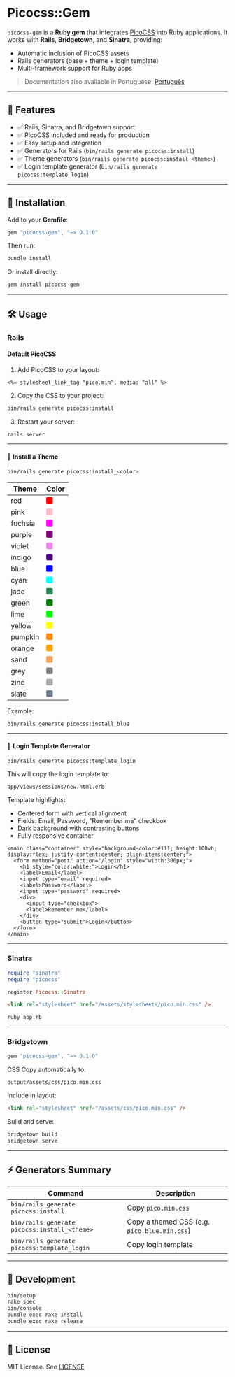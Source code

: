 # Picocss::Gem

`picocss-gem` is a **Ruby gem** that integrates [PicoCSS](https://picocss.com) into Ruby applications.
It works with **Rails**, **Bridgetown**, and **Sinatra**, providing:

* Automatic inclusion of PicoCSS assets
* Rails generators (base + theme + login template)
* Multi-framework support for Ruby apps

> Documentation also available in Portuguese: [Português](./README.pt-BR.md)

---

## 🌟 Features

* ✅ Rails, Sinatra, and Bridgetown support
* ✅ PicoCSS included and ready for production
* ✅ Easy setup and integration
* ✅ Generators for Rails (`bin/rails generate picocss:install`)
* ✅ Theme generators (`bin/rails generate picocss:install_<theme>`)
* ✅ Login template generator (`bin/rails generate picocss:template_login`)

---

## 💾 Installation

Add to your **Gemfile**:

```ruby
gem "picocss-gem", "~> 0.1.0"
```

Then run:

```bash
bundle install
```

Or install directly:

```bash
gem install picocss-gem
```

---

## 🛠️ Usage

### Rails

#### Default PicoCSS

1. Add PicoCSS to your layout:

```erb
<%= stylesheet_link_tag "pico.min", media: "all" %>
```

2. Copy the CSS to your project:

```bash
bin/rails generate picocss:install
```

3. Restart your server:

```bash
rails server
```

---

#### 🎨 Install a Theme

```bash
bin/rails generate picocss:install_<color>
```

| Theme   | Color |
| ------- | ----- |
| red     | <img src="data:image/svg+xml;utf8,<svg xmlns='http://www.w3.org/2000/svg' width='15' height='15'><rect width='15' height='15' rx='3' ry='3' fill='%23ff0000'/></svg>" /> |
| pink    | <img src="data:image/svg+xml;utf8,<svg xmlns='http://www.w3.org/2000/svg' width='15' height='15'><rect width='15' height='15' rx='3' ry='3' fill='%23ffc0cb'/></svg>" /> |
| fuchsia | <img src="data:image/svg+xml;utf8,<svg xmlns='http://www.w3.org/2000/svg' width='15' height='15'><rect width='15' height='15' rx='3' ry='3' fill='%23ff00ff'/></svg>" /> |
| purple  | <img src="data:image/svg+xml;utf8,<svg xmlns='http://www.w3.org/2000/svg' width='15' height='15'><rect width='15' height='15' rx='3' ry='3' fill='%23800080'/></svg>" /> |
| violet  | <img src="data:image/svg+xml;utf8,<svg xmlns='http://www.w3.org/2000/svg' width='15' height='15'><rect width='15' height='15' rx='3' ry='3' fill='%23ee82ee'/></svg>" /> |
| indigo  | <img src="data:image/svg+xml;utf8,<svg xmlns='http://www.w3.org/2000/svg' width='15' height='15'><rect width='15' height='15' rx='3' ry='3' fill='%234b0082'/></svg>" /> |
| blue    | <img src="data:image/svg+xml;utf8,<svg xmlns='http://www.w3.org/2000/svg' width='15' height='15'><rect width='15' height='15' rx='3' ry='3' fill='%230000ff'/></svg>" /> |
| cyan    | <img src="data:image/svg+xml;utf8,<svg xmlns='http://www.w3.org/2000/svg' width='15' height='15'><rect width='15' height='15' rx='3' ry='3' fill='%2300ffff'/></svg>" /> |
| jade    | <img src="data:image/svg+xml;utf8,<svg xmlns='http://www.w3.org/2000/svg' width='15' height='15'><rect width='15' height='15' rx='3' ry='3' fill='%232e8b57'/></svg>" /> |
| green   | <img src="data:image/svg+xml;utf8,<svg xmlns='http://www.w3.org/2000/svg' width='15' height='15'><rect width='15' height='15' rx='3' ry='3' fill='%23008000'/></svg>" /> |
| lime    | <img src="data:image/svg+xml;utf8,<svg xmlns='http://www.w3.org/2000/svg' width='15' height='15'><rect width='15' height='15' rx='3' ry='3' fill='%2300ff00'/></svg>" /> |
| yellow  | <img src="data:image/svg+xml;utf8,<svg xmlns='http://www.w3.org/2000/svg' width='15' height='15'><rect width='15' height='15' rx='3' ry='3' fill='%23ffff00'/></svg>" /> |
| pumpkin | <img src="data:image/svg+xml;utf8,<svg xmlns='http://www.w3.org/2000/svg' width='15' height='15'><rect width='15' height='15' rx='3' ry='3' fill='%23ff8c00'/></svg>" /> |
| orange  | <img src="data:image/svg+xml;utf8,<svg xmlns='http://www.w3.org/2000/svg' width='15' height='15'><rect width='15' height='15' rx='3' ry='3' fill='%23ffa500'/></svg>" /> |
| sand    | <img src="data:image/svg+xml;utf8,<svg xmlns='http://www.w3.org/2000/svg' width='15' height='15'><rect width='15' height='15' rx='3' ry='3' fill='%23f4a460'/></svg>" /> |
| grey    | <img src="data:image/svg+xml;utf8,<svg xmlns='http://www.w3.org/2000/svg' width='15' height='15'><rect width='15' height='15' rx='3' ry='3' fill='%23808080'/></svg>" /> |
| zinc    | <img src="data:image/svg+xml;utf8,<svg xmlns='http://www.w3.org/2000/svg' width='15' height='15'><rect width='15' height='15' rx='3' ry='3' fill='%23a9a9a9'/></svg>" /> |
| slate   | <img src="data:image/svg+xml;utf8,<svg xmlns='http://www.w3.org/2000/svg' width='15' height='15'><rect width='15' height='15' rx='3' ry='3' fill='%23708090'/></svg>" /> |

Example:

```bash
bin/rails generate picocss:install_blue
```

---

#### 👤 Login Template Generator

```bash
bin/rails generate picocss:template_login
```

This will copy the login template to:

```
app/views/sessions/new.html.erb
```

Template highlights:

* Centered form with vertical alignment
* Fields: Email, Password, "Remember me" checkbox
* Dark background with contrasting buttons
* Fully responsive container

```erb
<main class="container" style="background-color:#111; height:100vh; display:flex; justify-content:center; align-items:center;">
  <form method="post" action="/login" style="width:300px;">
    <h1 style="color:white;">Login</h1>
    <label>Email</label>
    <input type="email" required>
    <label>Password</label>
    <input type="password" required>
    <div>
      <input type="checkbox">
      <label>Remember me</label>
    </div>
    <button type="submit">Login</button>
  </form>
</main>
```

---

### Sinatra

```ruby
require "sinatra"
require "picocss"

register Picocss::Sinatra
```

```html
<link rel="stylesheet" href="/assets/stylesheets/pico.min.css" />
```

```bash
ruby app.rb
```

---

### Bridgetown

```ruby
gem "picocss-gem", "~> 0.1.0"
```

CSS Copy automatically to:

```
output/assets/css/pico.min.css
```

Include in layout:

```html
<link rel="stylesheet" href="/assets/css/pico.min.css" />
```

Build and serve:

```bash
bridgetown build
bridgetown serve
```

---

## ⚡ Generators Summary

| Command                                      | Description                                    |
| -------------------------------------------- | ---------------------------------------------- |
| `bin/rails generate picocss:install`         | Copy `pico.min.css`                          |
| `bin/rails generate picocss:install_<theme>` | Copy a themed CSS (e.g. `pico.blue.min.css`) |
| `bin/rails generate picocss:template_login`  | Copy login template                          |

---

## 🧪 Development

```bash
bin/setup
rake spec
bin/console
bundle exec rake install
bundle exec rake release
```

---

## 📝 License

MIT License. See [LICENSE](./LICENSE.txt)
